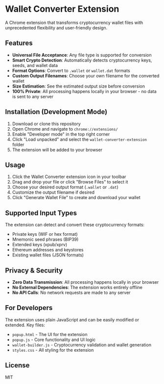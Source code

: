 # Wallet Converter Extension

A Chrome extension that transforms cryptocurrency wallet files with unprecedented flexibility and user-friendly design.

## Features

- **Universal File Acceptance**: Any file type is supported for conversion
- **Smart Crypto Detection**: Automatically detects cryptocurrency keys, seeds, and wallet data
- **Format Options**: Convert to `.wallet` or `wallet.dat` formats
- **Custom Output Filenames**: Choose your own filename for the converted wallet
- **Size Estimation**: See the estimated output size before conversion
- **100% Private**: All processing happens locally in your browser - no data is sent to any server

## Installation (Development Mode)

1. Download or clone this repository
2. Open Chrome and navigate to `chrome://extensions/`
3. Enable "Developer mode" in the top right corner
4. Click "Load unpacked" and select the `wallet-converter-extension` folder
5. The extension will be added to your browser

## Usage

1. Click the Wallet Converter extension icon in your toolbar
2. Drag and drop your file or click "Browse Files" to select it
3. Choose your desired output format (`.wallet` or `.dat`)
4. Customize the output filename if desired
5. Click "Generate Wallet File" to create and download your wallet

## Supported Input Types

The extension can detect and convert these cryptocurrency formats:

- Private keys (WIF or hex format)
- Mnemonic seed phrases (BIP39)
- Extended keys (xpub/xprv)
- Ethereum addresses and keystores
- Existing wallet files (JSON formats)

## Privacy & Security

- **Zero Data Transmission**: All processing happens locally in your browser
- **No External Dependencies**: The extension works entirely offline
- **No API Calls**: No network requests are made to any server

## For Developers

The extension uses plain JavaScript and can be easily modified or extended. Key files:

- `popup.html` - The UI for the extension
- `popup.js` - Core functionality and UI logic
- `wallet-builder.js` - Cryptocurrency validation and wallet generation
- `styles.css` - All styling for the extension

## License

MIT